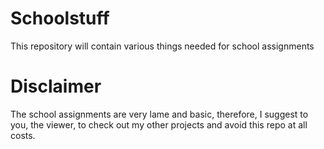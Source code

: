 # Schoolstuff

This repository will contain various things needed for school assignments

# Disclaimer

The school assignments are very lame and basic, therefore, I suggest to you, the viewer, to check out my other projects and avoid this repo at all costs.
